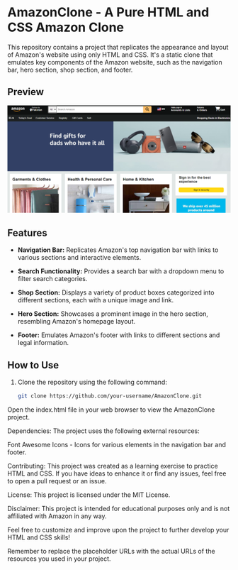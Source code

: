 # AmazonClone - A Pure HTML and CSS Amazon Clone

This repository contains a project that replicates the appearance and layout of Amazon's website using only HTML and CSS. It's a static clone that emulates key components of the Amazon website, such as the navigation bar, hero section, shop section, and footer.

## Preview

![AmazonClone Preview](Projectimages/preview.png)

## Features

- **Navigation Bar:** Replicates Amazon's top navigation bar with links to various sections and interactive elements.

- **Search Functionality:** Provides a search bar with a dropdown menu to filter search categories.

- **Shop Section:** Displays a variety of product boxes categorized into different sections, each with a unique image and link.

- **Hero Section:** Showcases a prominent image in the hero section, resembling Amazon's homepage layout.

- **Footer:** Emulates Amazon's footer with links to different sections and legal information.

## How to Use

1. Clone the repository using the following command:
   ```sh
   git clone https://github.com/your-username/AmazonClone.git

Open the index.html file in your web browser to view the AmazonClone project.

Dependencies:
The project uses the following external resources:

Font Awesome Icons - Icons for various elements in the navigation bar and footer.

Contributing:
This project was created as a learning exercise to practice HTML and CSS. If you have ideas to enhance it or find any issues, feel free to open a pull request or an issue.

License:
This project is licensed under the MIT License.

Disclaimer: This project is intended for educational purposes only and is not affiliated with Amazon in any way.

Feel free to customize and improve upon the project to further develop your HTML and CSS skills!


Remember to replace the placeholder URLs with the actual URLs of the resources you used in your project.


